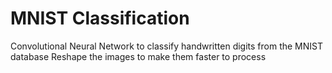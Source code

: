 # MNIST Classification

Convolutional Neural Network to classify handwritten digits from the MNIST database
Reshape the images to make them faster to process
